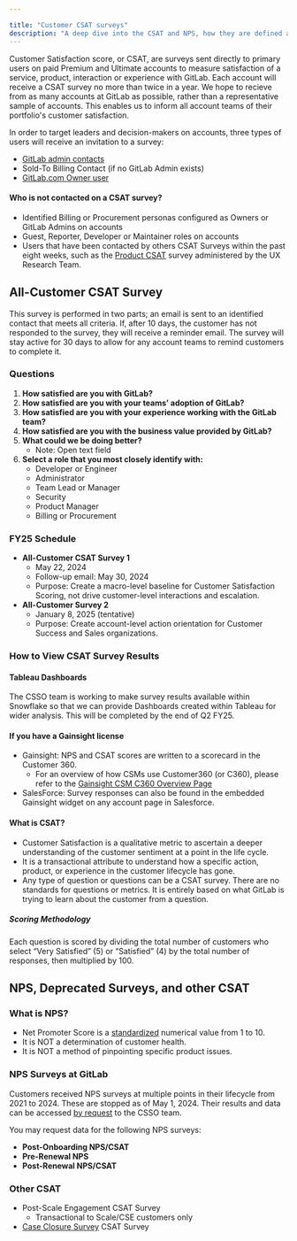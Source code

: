 ```yaml
---

title: "Customer CSAT surveys"
description: "A deep dive into the CSAT and NPS, how they are defined and calculated."
---
```




Customer Satisfaction score, or CSAT, are surveys sent directly to primary users on paid Premium and Ultimate accounts to measure satisfaction of a service, product, interaction or experience with GitLab. Each account will receive a CSAT survey no more than twice in a year. We hope to recieve from as many accounts at GitLab as possible, rather than a representative sample of accounts. This enables us to inform all account teams of their portfolio's customer satisfaction.

In order to target leaders and decision-makers on accounts, three types of users will receive an invitation to a survey:

- [GitLab admin contacts](/handbook/sales/field-operations/customer-success-operations/cs-ops-programs/#gitlab-admin-contacts)
- Sold-To Billing Contact (if no GitLab Admin exists)
- [GitLab.com Owner user](https://docs.gitlab.com/ee/user/permissions.html)

#### Who is not contacted on a CSAT survey?

- Identified Billing or Procurement personas configured as Owners or GitLab Admins on accounts
- Guest, Reporter, Developer or Maintainer roles on accounts
- Users that have been contacted by others CSAT Surveys within the past eight weeks, such as the [Product CSAT](https://handbook.gitlab.com/handbook/product/ux/performance-indicators/csat/) survey administered by the UX Research Team.

## All-Customer CSAT Survey

This survey is performed in two parts; an email is sent to an identified contact that meets all criteria. If, after 10 days, the customer has not responded to the survey, they will receive a reminder email. The survey will stay active for 30 days to allow for any account teams to remind customers to complete it.

### Questions

1. **How satisfied are you with GitLab?**
2. **How satisfied are you with your teams’ adoption of GitLab?**
3. **How satisfied are you with your experience working with the GitLab team?**
4. **How satisfied are you with the business value provided by GitLab?**
5. **What could we be doing better?**
   - Note: Open text field
6. **Select a role that you most closely identify with:**
   - Developer or Engineer
   - Administrator
   - Team Lead or Manager
   - Security
   - Product Manager
   - Billing or Procurement

### FY25 Schedule

- **All-Customer CSAT Survey 1**
   - May 22, 2024
   - Follow-up email: May 30, 2024
   - Purpose: Create a macro-level baseline for Customer Satisfaction Scoring, not drive customer-level interactions and escalation.
- **All-Customer Survey 2**
   - January 8, 2025 (tentative)
   - Purpose: Create account-level action orientation for Customer Success and Sales organizations.

### How to View CSAT Survey Results

#### Tableau Dashboards

The CSSO team is working to make survey results available within Snowflake so that we can provide Dashboards created within Tableau for wider analysis. This will be completed by the end of Q2 FY25.

#### If you have a Gainsight license

- Gainsight: NPS and CSAT scores are written to a scorecard in the Customer 360.
   - For an overview of how CSMs use Customer360 (or C360), please refer to the [Gainsight CSM C360 Overview Page](/handbook/customer-success/csm/gainsight/c360-overview)
- SalesForce: Survey responses can also be found in the embedded Gainsight widget on any account page in Salesforce.

#### What is CSAT?

- Customer Satisfaction is a qualitative metric to ascertain a deeper understanding of the customer sentiment at a point in the life cycle.
- It is a transactional attribute to understand how a specific action, product, or experience in the customer lifecycle has gone.
- Any type of question or questions can be a CSAT survey. There are no standards for questions or metrics. It is entirely based on what GitLab is trying to learn about the customer from a question.

##### Scoring Methodology

Each question is scored by dividing the total number of customers who select “Very Satisfied” (5) or “Satisfied” (4) by the total number of responses, then multiplied by 100.

## NPS, Deprecated Surveys, and other CSAT

### What is NPS?

- Net Promoter Score is a [standardized](https://en.wikipedia.org/wiki/Net_promoter_score) numerical value from 1 to 10.
- It is NOT a determination of customer health.
- It is NOT a method of pinpointing specific product issues.

### NPS Surveys at GitLab

Customers received NPS surveys at multiple points in their lifecycle from 2021 to 2024. These are stopped as of May 1, 2024. Their results and data can be accessed [by request](https://gitlab.com/gitlab-com/sales-team/field-operations/customer-success-operations/-/issues/new) to the CSSO team.

You may request data for the following NPS surveys:

- **Post-Onboarding NPS/CSAT**  
- **Pre-Renewal NPS**
- **Post-Renewal NPS/CSAT**

### Other CSAT

- Post-Scale Engagement CSAT Survey
   - Transactional to Scale/CSE customers only
- [Case Closure Survey](https://handbook.gitlab.com/handbook/sales/commercial/global_digital_smb/#email-to-case) CSAT Survey
